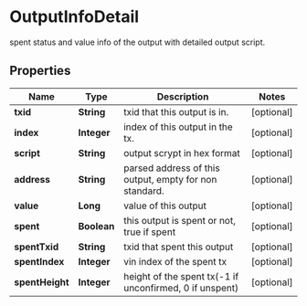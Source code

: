 

# OutputInfoDetail

spent status and value info of the output with detailed output script.
## Properties

Name | Type | Description | Notes
------------ | ------------- | ------------- | -------------
**txid** | **String** | txid that this output is in. |  [optional]
**index** | **Integer** | index of this output in the tx. |  [optional]
**script** | **String** | output scrypt in hex format |  [optional]
**address** | **String** | parsed address of this output, empty for non standard. |  [optional]
**value** | **Long** | value of this output |  [optional]
**spent** | **Boolean** | this output is spent or not, true if spent |  [optional]
**spentTxid** | **String** | txid that spent this output |  [optional]
**spentIndex** | **Integer** | vin index of the spent tx |  [optional]
**spentHeight** | **Integer** | height of the spent tx(-1 if unconfirmed, 0 if unspent) |  [optional]



